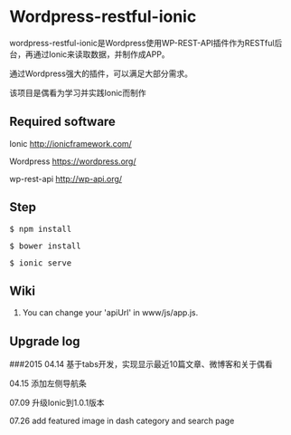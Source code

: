 # Wordpress-restful-ionic
wordpress-restful-ionic是Wordpress使用WP-REST-API插件作为RESTful后台，再通过Ionic来读取数据，并制作成APP。 

通过Wordpress强大的插件，可以满足大部分需求。

该项目是偶看为学习并实践Ionic而制作

## Required software

Ionic http://ionicframework.com/

Wordpress https://wordpress.org/

wp-rest-api http://wp-api.org/

## Step
<pre>$ npm install </pre>
<pre>$ bower install </pre>
<pre>$ ionic serve </pre>

## Wiki
1. You can change your 'apiUrl' in www/js/app.js.

## Upgrade log
###2015
04.14 基于tabs开发，实现显示最近10篇文章、微博客和关于偶看

04.15 添加左侧导航条

07.09 升级Ionic到1.0.1版本

07.26 add featured image in dash category and search page